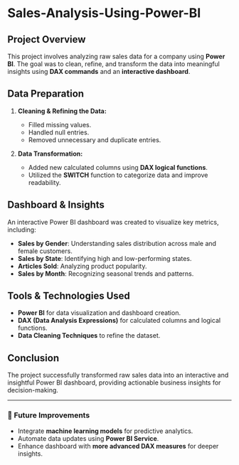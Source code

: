 # Sales-Analysis-Using-Power-BI

## Project Overview
This project involves analyzing raw sales data for a company using **Power BI**. The goal was to clean, refine, and transform the data into meaningful insights using **DAX commands** and an **interactive dashboard**.

## Data Preparation
1. **Cleaning & Refining the Data:**
   - Filled missing values.
   - Handled null entries.
   - Removed unnecessary and duplicate entries.

2. **Data Transformation:**
   - Added new calculated columns using **DAX logical functions**.
   - Utilized the **SWITCH** function to categorize data and improve readability.

## Dashboard & Insights
An interactive Power BI dashboard was created to visualize key metrics, including:
- **Sales by Gender**: Understanding sales distribution across male and female customers.
- **Sales by State**: Identifying high and low-performing states.
- **Articles Sold**: Analyzing product popularity.
- **Sales by Month**: Recognizing seasonal trends and patterns.

## Tools & Technologies Used
- **Power BI** for data visualization and dashboard creation.
- **DAX (Data Analysis Expressions)** for calculated columns and logical functions.
- **Data Cleaning Techniques** to refine the dataset.

## Conclusion
The project successfully transformed raw sales data into an interactive and insightful Power BI dashboard, providing actionable business insights for decision-making.

---
### 🚀 Future Improvements
- Integrate **machine learning models** for predictive analytics.
- Automate data updates using **Power BI Service**.
- Enhance dashboard with **more advanced DAX measures** for deeper insights.

